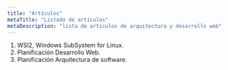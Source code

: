 ```yaml
---
title: "Artículos"
metaTitle: "Listado de artículos"
metaDescription: "lista de artículos de arquitectura y desarrollo web"
---
```


1. WSl2, Windows SubSystem for Linux.
2. Planificación Desarrollo Web.
3. Planificación Arquitectura de software.
